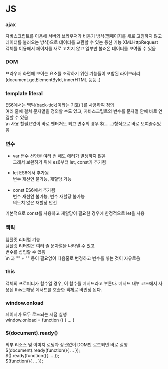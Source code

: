 # JS

### ajax
자바스크립트를 이용해 서버와 브라우저가 비동기 방식(웹페이지를 새로 고침하지 않고 데이터를 불러오는 방식)으로 데이터를 교환할 수 있는 통신 기능
XMLHttpRequest 객체를 이용해서 페이지를 새로 고치지 않고 일부만 불러온 데이터를 보여줄 수 있음

### DOM
브라우저 화면에 보이는 요소를 조작하기 위한 기능들이 포함된 라이브러리 <br>
(document.getElementById, innerHTML 등등..)


### template literal
ES6에서는 백틱(back-tick)이라는 기호(`)를 사용하여 정의    
여러 줄에 걸쳐 문자열을 정의할 수도 있고, 자바스크립트의 변수를 문자열 안에 바로 연결할 수 있음  
\n 사용 할필요없이 바로 엔터쳐도 되고 변수의 경우 ${......}형식으로 바로 보여줄수있음  



### 변수
* var
변수 선언을 여러 번 해도 에러가 발생하지 않음  
그래서 보완하기 위해 es6부터 let, const가 추가됨  

* let
ES6에서 추가됨  
변수 재선언 불가능, 재할당 가능  

* const
ES6에서 추가됨  
변수 재선언 불가능, 변수 재할당 불가능  
의도치 않은 재할당 안전  

기본적으로 const를 사용하고 재할당이 필요한 경우에 한정적으로 let을 사용  


### 백틱
템플릿 리터럴 기능  
템플릿 리터럴은 여러 줄 문자열을 나타낼 수 있고  
변수를 삽입할 수 있음   
\n 과 "" + "" 등이 필요없이 다음줄로 변경하고 변수를 넣는 것이 자유로움  

### this
객체의 프로퍼티가 함수일 경우, 이 함수를 메서드라고 부른다. 메서드 내부 코드에서 사용된 this는해당 메서드를 호출한 객체로 바인딩 된다.

### window.onload  
페이지가 모두 로드되는 시점 실행  
window.onload = function () { ... }  

### $(document).ready()  
외부 리소스 및 이미지 로딩과 상관없이 DOM만 로드되면 바로 실행  
$(document).ready(function(){ … });    
$().ready(function(){ … });  
$(function(){ … });  

